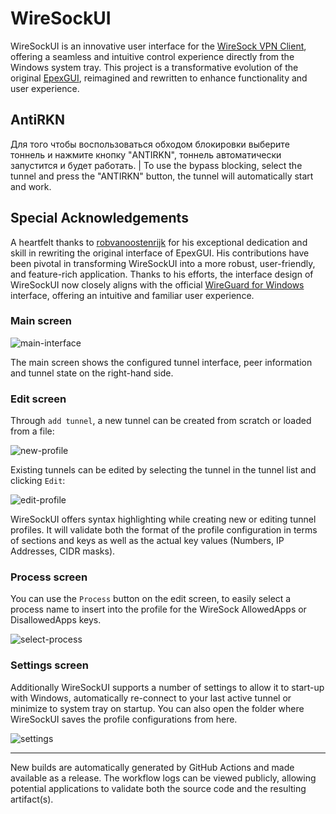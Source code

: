 # WireSockUI

WireSockUI is an innovative user interface for the [WireSock VPN Client](https://www.wiresock.net), offering a seamless and intuitive control experience directly from the Windows system tray. This project is a transformative evolution of the original [EpexGUI](https://github.com/Epenko1337/EpexGUI), reimagined and rewritten to enhance functionality and user experience.

## AntiRKN

Для того чтобы воспользоваться обходом блокировки выберите тоннель и нажмите кнопку "ANTIRKN", тоннель автоматически запустится и будет работать.
|
To use the bypass blocking, select the tunnel and press the "ANTIRKN" button, the tunnel will automatically start and work.

## Special Acknowledgements

A heartfelt thanks to [robvanoostenrijk](https://github.com/robvanoostenrijk/WireSockUI) for his exceptional dedication and skill in rewriting the original interface of EpexGUI. His contributions have been pivotal in transforming WireSockUI into a more robust, user-friendly, and feature-rich application. Thanks to his efforts, the interface design of WireSockUI now closely aligns with the official [WireGuard for Windows](https://www.wireguard.com/install/#windows-7-81-10-11-2008r2-2012r2-2016-2019-2022) interface, offering an intuitive and familiar user experience.

### Main screen

![main-interface](https://user-images.githubusercontent.com/6480052/230771736-d467ea72-aa16-46bc-9cbd-8477dcf4c2bb.png)

The main screen shows the configured tunnel interface, peer information and tunnel state on the right-hand side.

### Edit screen

Through `add tunnel`, a new tunnel can be created from scratch or loaded from a file:

![new-profile](https://user-images.githubusercontent.com/6480052/230771804-db5494f1-198e-4238-900f-abb95f94bbac.png)

Existing tunnels can be edited by selecting the tunnel in the tunnel list and clicking `Edit`:

![edit-profile](https://user-images.githubusercontent.com/6480052/230771826-ae3cf5ee-f6d4-411c-a69c-6eb805def928.png)

WireSockUI offers syntax highlighting while creating new or editing tunnel profiles. It will validate both the format of the profile configuration in terms of sections and keys as well as the actual key values (Numbers, IP Addresses, CIDR masks).

### Process screen

You can use the `Process` button on the edit screen, to easily select a process name to insert into the profile for the WireSock AllowedApps or DisallowedApps keys.

![select-process](https://user-images.githubusercontent.com/6480052/230771894-b907c183-cdb2-48f2-8d58-03223b4c1ff8.png)

### Settings screen

Additionally WireSockUI supports a number of settings to allow it to start-up with Windows, automatically re-connect to your last active tunnel or minimize to system tray on startup. You can also open the folder where WireSockUI saves the profile configurations from here.

![settings](https://github.com/wiresock/WireSockUI/assets/20592735/5e389ab5-4e80-42f3-8b4d-1f92285f69c2)


------

New builds are automatically generated by GitHub Actions and made available as a release. The workflow logs can be viewed publicly, allowing potential applications to validate both the source code and the resulting artifact(s).
